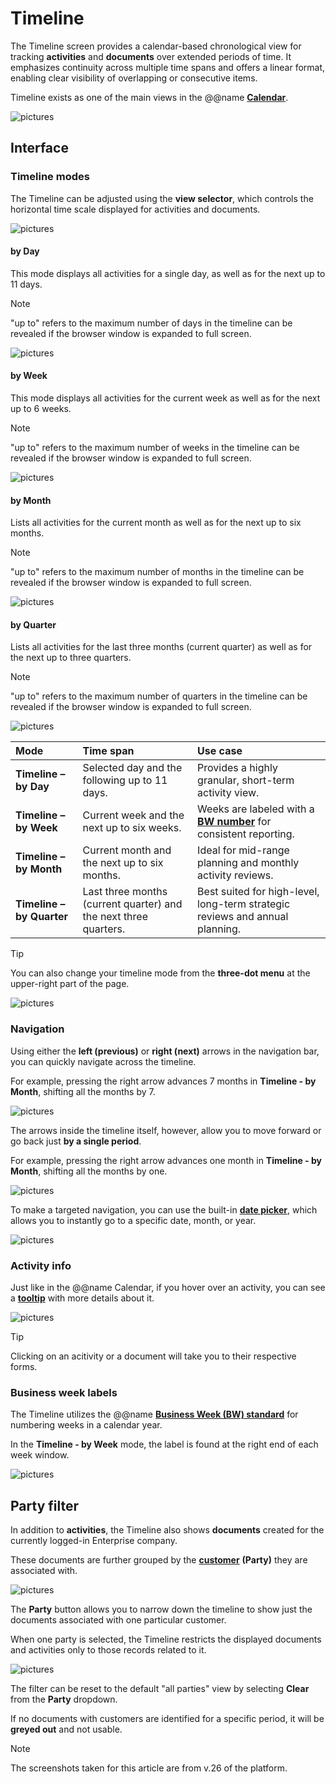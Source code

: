 # Timeline

The Timeline screen provides a calendar-based chronological view for tracking **activities** and **documents** over extended periods of time. It emphasizes continuity across multiple time spans and offers a linear format, enabling clear visibility of overlapping or consecutive items.

Timeline exists as one of the main views in the @@name **[Calendar](https://docs.erp.net/tech/modules/my/calendar/index.html#timeline)**.

![pictures](pictures/timeline_overvieww.png)

## Interface

### Timeline modes

The Timeline can be adjusted using the **view selector**, which controls the horizontal time scale displayed for activities and documents.

![pictures](pictures/timeline_viewmodess.png)

#### by Day

This mode displays all activities for a single day, as well as for the next up to 11 days.

> [!NOTE]
> 
> "up to" refers to the maximum number of days in the timeline can be revealed if the browser window is expanded to full screen.

![pictures](pictures/byday.png)

#### by Week

This mode displays all activities for the current week as well as for the next up to 6 weeks.

> [!NOTE]
> 
> "up to" refers to the maximum number of weeks in the timeline can be revealed if the browser window is expanded to full screen.

![pictures](pictures/byweek.png)

#### by Month

Lists all activities for the current month as well as for the next up to six months.

> [!NOTE]
> 
> "up to" refers to the maximum number of months in the timeline can be revealed if the browser window is expanded to full screen.

![pictures](pictures/bymonth.png)

#### by Quarter

Lists all activities for the last three months (current quarter) as well as for the next up to three quarters.

> [!NOTE]
> 
> "up to" refers to the maximum number of quarters in the timeline can be revealed if the browser window is expanded to full screen.

![pictures](pictures/byquarter.png)

| Mode | Time span | Use case |
| :--- | :--- | :--- |
| **Timeline – by Day** | Selected day and the following up to 11 days. | Provides a highly granular, short-term activity view. |
| **Timeline – by Week** | Current week and the next up to six weeks. | Weeks are labeled with a **[BW number](https://docs.erp.net/tech/modules/my/calendar.html#business-week-number)** for consistent reporting. |
| **Timeline – by Month** | Current month and the next up to six months. | Ideal for mid-range planning and monthly activity reviews. |
| **Timeline – by Quarter** | Last three months (current quarter) and the next three quarters. | Best suited for high-level, long-term strategic reviews and annual planning. |

> [!TIP]
> You can also change your timeline mode from the **three-dot menu** at the upper-right part of the page.

![pictures](pictures/timeline_alternative_viewmodess.png)

### Navigation 

Using either the **left (previous)** or **right (next)** arrows in the navigation bar, you can quickly navigate across the timeline.

For example, pressing the right arrow advances 7 months in **Timeline - by Month**, shifting all the months by 7.

![pictures](pictures/navigation_primary.png)

The arrows inside the timeline itself, however, allow you to move forward or go back just **by a single period**.

For example, pressing the right arrow advances one month in **Timeline - by Month**, shifting all the months by one.

![pictures](pictures/navigation_secondary.png)

To make a targeted navigation, you can use the built-in **[date picker](https://docs.erp.net/tech/modules/my/calendar/index.html#date-picker)**, which allows you to instantly go to a specific date, month, or year.

![pictures](pictures/datepicker.png)

### Activity info

Just like in the @@name Calendar, if you hover over an activity, you can see a **[tooltip](https://docs.erp.net/tech/modules/my/calendar/index.html#details)** with more details about it.

![pictures](pictures/details.png)

> [!TIP]
> Clicking on an acitivity or a document will take you to their respective forms.

### Business week labels

The Timeline utilizes the @@name **[Business Week (BW) standard](https://docs.erp.net/tech/modules/my/calendar/index.html#business-week-number)** for numbering weeks in a calendar year.

In the **Timeline - by Week** mode, the label is found at the right end of each week window.

![pictures](pictures/bw_timeline.png)

## Party filter

In addition to **activities**, the Timeline also shows **documents** created for the currently logged-in Enterprise company. 

These documents are further grouped by the **[customer](https://docs.erp.net/tech/modules/crm/sales/customers/index.html)** **(Party)** they are associated with.

![pictures](pictures/timeline_partyy.png)

The **Party** button allows you to narrow down the timeline to show just the documents associated with one particular customer.

When one party is selected, the Timeline restricts the displayed documents and activities only to those records related to it.

![pictures](pictures/timeline_party_multiplee.png)

The filter can be reset to the default "all parties" view by selecting **Clear** from the **Party** dropdown.

If no documents with customers are identified for a specific period, it will be **greyed out** and not usable.

> [!NOTE]
> 
> The screenshots taken for this article are from v.26 of the platform.
